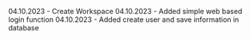 04.10.2023 - Create Workspace
04.10.2023 - Added simple web based login function
04.10.2023 - Added create user and save information in database